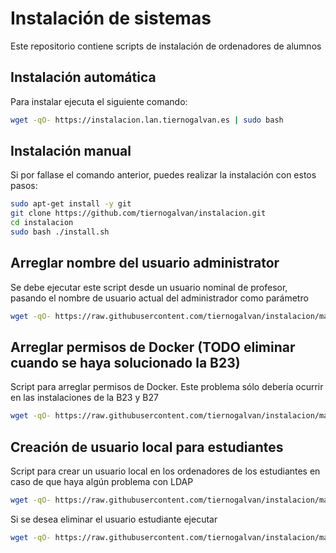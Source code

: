 # Instalación de sistemas

Este repositorio contiene scripts de instalación de ordenadores de alumnos

## Instalación automática

Para instalar ejecuta el siguiente comando:

```bash
wget -qO- https://instalacion.lan.tiernogalvan.es | sudo bash
```


## Instalación manual

Si por fallase el comando anterior, puedes realizar la instalación con estos pasos:

```bash
sudo apt-get install -y git
git clone https://github.com/tiernogalvan/instalacion.git
cd instalacion
sudo bash ./install.sh
```

## Arreglar nombre del usuario administrator

Se debe ejecutar este script desde un usuario nominal de profesor, pasando el nombre de usuario actual del administrador como parámetro

```bash
wget -qO- https://raw.githubusercontent.com/tiernogalvan/instalacion/main/fix_administrator.sh <nombreErroneo>  | sudo bash
```

## Arreglar permisos de Docker (TODO eliminar cuando se haya solucionado la B23)

Script para arreglar permisos de Docker. Este problema sólo debería ocurrir en las instalaciones de la B23 y B27

```bash
wget -qO- https://raw.githubusercontent.com/tiernogalvan/instalacion/main/fix_docker.sh | sudo bash
```

## Creación de usuario local para estudiantes

Script para crear un usuario local en los ordenadores de los estudiantes en caso de que haya algún problema con LDAP

```bash
wget -qO- https://raw.githubusercontent.com/tiernogalvan/instalacion/main/scripts/local_user/install.sh | sudo bash
```

Si se desea eliminar el usuario estudiante ejecutar

```bash
wget -qO- https://raw.githubusercontent.com/tiernogalvan/instalacion/main/scripts/local_user/remove.sh | sudo bash
```

